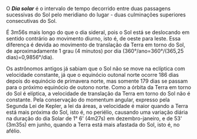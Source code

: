 O ***Dia solar*** é o intervalo de tempo decorrido entre duas passagens sucessivas do Sol pelo meridiano do lugar - duas culminações superiores consecutivas do Sol.

É 3m56s mais longo do que o dia sideral, pois o Sol está se deslocando em sentido contrário ao movimento diurno, isto é, de oeste para leste. Essa diferença é devida ao movimento de translação da Terra em torno do Sol, de aproximadamente 1 grau (4 minutos) por dia (360°/ano=360°/(365,25 dias)=0,9856°/dia).

Os astrônomos antigos já sabiam que o Sol não se move na eclíptica com velocidade constante, já que o equinócio outonal norte ocorre 186 dias depois do equinócio de primavera norte, mas somente 179 dias se passam para o próximo equinócio de outono norte. Como a órbita da Terra em torno do Sol é elíptica, a velocidade de translação da Terra em torno do Sol não é constante. Pela conservação do momentum angular, expresso pela Segunda Lei de Kepler, a lei da áreas, a velocidade é maior quando a Terra está mais próxima do Sol, isto é, no periélio, causando uma variação diária na duração do dia Solar de 1° 6' (4m27s) em dezembro-janeiro, e de 53' (3m35s) em junho, quando a Terra está mais afastada do Sol, isto é, no afélio.